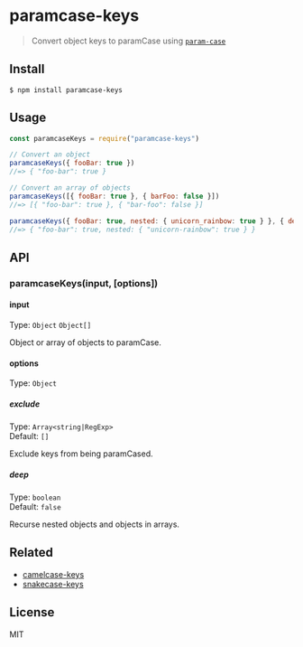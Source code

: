 # paramcase-keys

> Convert object keys to paramCase using [`param-case`](https://github.com/blakeembrey/param-case)

## Install

```
$ npm install paramcase-keys
```

## Usage

```js
const paramcaseKeys = require("paramcase-keys")

// Convert an object
paramcaseKeys({ fooBar: true })
//=> { "foo-bar": true }

// Convert an array of objects
paramcaseKeys([{ fooBar: true }, { barFoo: false }])
//=> [{ "foo-bar": true }, { "bar-foo": false }]

paramcaseKeys({ fooBar: true, nested: { unicorn_rainbow: true } }, { deep: true })
//=> { "foo-bar": true, nested: { "unicorn-rainbow": true } }
```

## API

### paramcaseKeys(input, [options])

#### input

Type: `Object` `Object[]`

Object or array of objects to paramCase.

#### options

Type: `Object`

##### exclude

Type: `Array<string|RegExp>`<br>
Default: `[]`

Exclude keys from being paramCased.

##### deep

Type: `boolean`<br>
Default: `false`

Recurse nested objects and objects in arrays.

## Related

- [camelcase-keys](https://github.com/sindresorhus/camelcase-keys)
- [snakecase-keys](https://github.com/bendrucker/snakecase-keys)

## License

MIT

